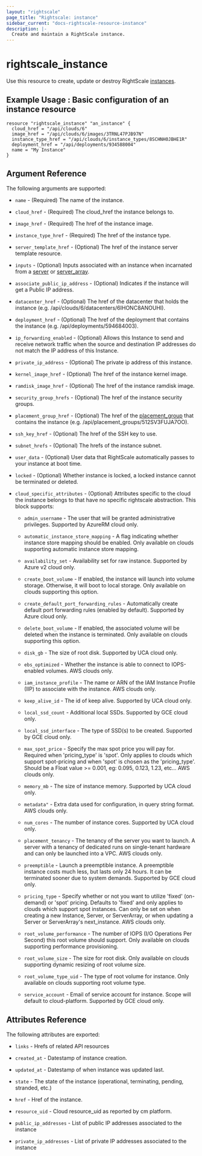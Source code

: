 ```yaml
---
layout: "rightscale"
page_title: "Rightscale: instance"
sidebar_current: "docs-rightscale-resource-instance"
description: |-
  Create and maintain a RightScale instance.
---
```


# rightscale_instance

Use this resource to create, update or destroy RightScale [instances](http://reference.rightscale.com/api1.5/resources/ResourceInstances.html).

## Example Usage : Basic configuration of an instance resource

```hcl
resource "rightscale_instance" "an_instance" {
  cloud_href = "/api/clouds/6"
  image_href = "/api/clouds/6/images/3TRNL47PJB97N"
  instance_type_href = "/api/clouds/6/instance_types/8SCHNH0JBHE1R"
  deployment_href = "/api/deployments/934588004"
  name = "My Instance"
}
```

## Argument Reference

The following arguments are supported:

* `name` - (Required) The name of the instance.

* `cloud_href` - (Required) The cloud_href the instance belongs to.

* `image_href` - (Required) The href of the instance image.

* `instance_type_href` - (Required) The href of the instance type.

* `server_template_href` - (Optional) The href of the instance server template resource.

* `inputs` - (Optional) Inputs associated with an instance when incarnated from a [server](https://github.com/rightscale/terraform-provider-rightscale/blob/master/website/docs/r/cm_server.markdown) or [server_array](https://github.com/rightscale/terraform-provider-rightscale/blob/master/website/docs/r/cm_server_array.markdown).

* `associate_public_ip_address` - (Optional) Indicates if the instance will get a Public IP address.

* `datacenter_href` - (Optional) The href of the datacenter that holds the instance (e.g. /api/clouds/6/datacenters/6IHONC8ANOUHI).

* `deployment_href` - (Optional) The href of the deployment that contains the instance (e.g. /api/deployments/594684003).

* `ip_forwarding_enabled` - (Optional) Allows this Instance to send and receive network traffic when the source and destination IP addresses do not match the IP address of this Instance.

* `private_ip_address` - (Optional) The private ip address of this instance.

* `kernel_image_href` - (Optional) The href of the instance kernel image.

* `ramdisk_image_href` - (Optional) The href of the instance ramdisk image.

* `security_group_hrefs` - (Optional) The href of the instance security groups.

* `placement_group_href` - (Optional) The href of the [placement_group](http://docs.rightscale.com/cm/dashboard/clouds/aws/ec2_placement_groups.html) that contains the instance (e.g. /api/placement_groups/512SV3FUJA7OO).

* `ssh_key_href` - (Optional) The href of the SSH key to use.

* `subnet_hrefs` - (Optional) The hrefs of the instance subnet.

* `user_data` - (Optional) User data that RightScale automatically passes to your instance at boot time.

* `locked` - (Optional)  Whether instance is locked, a locked instance cannot be terminated or deleted.

* `cloud_specific_attributes` - (Optional) Attributes specific to the cloud the instance belongs to that have no specific rightscale abstraction.  This block supports:

  * `admin_username` - The user that will be granted administrative privileges. Supported by AzureRM cloud only.

  * `automatic_instance_store_mapping` - A flag indicating whether instance store mapping should be enabled.  Only available on clouds supporting automatic instance store mapping.

  * `availability_set` - Availability set for raw instance. Supported by Azure v2 cloud only.

  * `create_boot_volume` - If enabled, the instance will launch into volume storage. Otherwise, it will boot to local storage.  Only available on clouds supporting this option.

  * `create_default_port_forwarding_rules` - Automatically create default port forwarding rules (enabled by default). Supported by Azure cloud only.

  * `delete_boot_volume` - If enabled, the associated volume will be deleted when the instance is terminated.  Only available on clouds supporting this option.

  * `disk_gb` - The size of root disk. Supported by UCA cloud only.

  * `ebs_optimized` - Whether the instance is able to connect to IOPS-enabled volumes.  AWS clouds only.

  * `iam_instance_profile` - The name or ARN of the IAM Instance Profile (IIP) to associate with the instance. AWS clouds only.

  * `keep_alive_id` - The id of keep alive. Supported by UCA cloud only.

  * `local_ssd_count` - Additional local SSDs. Supported by GCE cloud only.

  * `local_ssd_interface` - The type of SSD(s) to be created. Supported by GCE cloud only.

  * `max_spot_price` - Specify the max spot price you will pay for. Required when 'pricing_type' is 'spot'. Only applies to clouds which support spot-pricing and when 'spot' is chosen as the 'pricing_type'. Should be a Float value >= 0.001, eg: 0.095, 0.123, 1.23, etc... AWS clouds only.

  * `memory_mb` - The size of instance memory. Supported by UCA cloud only.

  * `metadata"` - Extra data used for configuration, in query string format. AWS clouds only.

  * `num_cores` - The number of instance cores. Supported by UCA cloud only.

  * `placement_tenancy` - The tenancy of the server you want to launch. A server with a tenancy of dedicated runs on single-tenant hardware and can only be launched into a VPC.  AWS clouds only.

  * `preemptible` - Launch a preemptible instance. A preemptible instance costs much less, but lasts only 24 hours. It can be terminated sooner due to system demands. Supported by GCE cloud only.

  * `pricing_type` - Specify whether or not you want to utilize 'fixed' (on-demand) or 'spot' pricing. Defaults to 'fixed' and only applies to clouds which support spot instances. Can only be set on when creating a new Instance, Server, or ServerArray, or when updating a Server or ServerArray's next_instance.  AWS clouds only.

  * `root_volume_performance` - The number of IOPS (I/O Operations Per Second) this root volume should support. Only available on clouds supporting performance provisioning.

  * `root_volume_size` - The size for root disk. Only available on clouds supporting dynamic resizing of root volume size.

  * `root_volume_type_uid` - The type of root volume for instance. Only available on clouds supporting root volume type.

  * `service_account` - Email of service account for instance. Scope will default to cloud-platform. Supported by GCE cloud only.

## Attributes Reference

The following attributes are exported:

* `links` - Hrefs of related API resources

* `created_at` - Datestamp of instance creation.

* `updated_at` - Datestamp of when instance was updated last.

* `state` - The state of the instance (operational, terminating, pending, stranded, etc.)

* `href` - Href of the instance.

* `resource_uid` - Cloud resource_uid as reported by cm platform.

* `public_ip_addresses` - List of public IP addresses associated to the instance

* `private_ip_addresses` - List of private IP addresses associated to the instance
